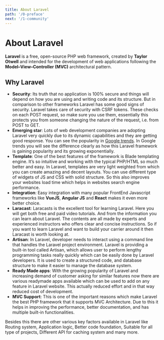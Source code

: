 ```yaml
---
title: About Laravel
path: '/0-preface'
next: '/1-community'
---
```

# About Laravel

**Laravel** is a free, open-source PHP web framework, created by **Taylor Otwell** and intended for the development of web applications following the **Model–View–Controller (MVC)** architectural pattern.

## Why Laravel

- **Security**: Its truth that no application is 100% secure and things will depend on how you are using and writing code and its structure. But in comparison to other frameworks Laravel has some good signs of security. Laravel takes care of security with CSRF tokens. These checks on each POST request, so make sure you use them, essentially this protects you from someone changing the nature of the request, i.e. from POST to GET.
- **Emerging star**: Lots of web development companies are adopting Laravel very quickly due to its dynamic capabilities and they are getting good response. You can see the popularity in [Google trends](https://trends.google.com/trends/explore?q=yii,CodeIgniter,Zend%20Framework,Cakephp,Laravel&hl=en-US). In Google trends you will see the difference clearly as how this Laravel framework is gaining popularity and its growing exponentially.
- **Template**: One of the best features of the framework is Blade templating engine. It’s so intuitive and working with the typical PHP/HTML so much better and easy. In Laravel, templates are very light weighted from which you can create amazing and decent layouts. You can use different type of widgets of JS and CSS with solid structure. So this also improves your websites load time which helps in websites search engine performance.
- **Integration**: Easy integration with many popular FrontEnd Javascript frameworks like **VueJS**, **Angular JS** and **React** makes it even more better choice.
- **Laracast**: Laracasts is the excellent tool for learning Laravel. Here you will get both free and paid video tutorials. And from the information you can learn about Laravel. The contents are all made by experts and experienced instructors who offers clear and concise instructions. So if you want to learn Laravel and want to build your carrier around it then Laracast is worth looking at.
- **Artisan**: In Laravel, developer needs to interact using a command line that handles the Laravel project environment. Laravel is providing a built-in tool called Artisan, which allows user to perform lengthy programming tasks really quickly which can be easily done by Laravel developers. It is used to create a structured code, and database structure to make it easier to manage the database system.
- **Ready Made apps**: With the growing popularity of Laravel and increasing demand of customer asking for similar features now there are various readymade apps available which can be used to add on any feature in Laravel website. This actually reduced effort and in that way reduced cost of development.
- **MVC Support**: This is one of the important reasons which make Laravel the best PHP framework that it supports MVC Architecture. Due to this it helps in improving the performance, better documentation, and has multiple built-in functionalities.

Besides this there are other various key factors available in Laravel like Routing system, Application logic, Better code foundation, Suitable for all type of projects, Different API for caching system and many more.